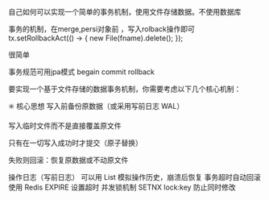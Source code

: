 




自己如何可以实现一个简单的事务机制，使用文件存储数据。不使用数据库


事务的机制，在merge,persi对象前 ，写入rolback操作即可
tx.setRollbackAct(() -> {
new File(fname).delete();
});

很简单

事务规范可用jpa模式
begain  commit  rollback


要实现一个基于文件存储的数据事务机制，你需要考虑以下几个核心机制：

✳️ 核心思想
写入前备份原数据（或采用写前日志 WAL）

写入临时文件而不是直接覆盖原文件

只有在一切写入成功时才提交（原子替换）

失败则回滚：恢复原数据或不动原文件


操作日志（写前日志）	可以用 List 模拟操作历史，崩溃后恢复
事务超时自动回滚	使用 Redis EXPIRE 设置超时
并发锁机制	SETNX lock:key 防止同时修改